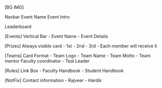 [BG IMG]

Navbar 
Event Name
Event Intro

Leaderboard 

[Events] Vertical Bar
	- Event Name
	- Event Details

[Prizes] Always visible card
	- 1st
	- 2nd
	- 3rd
	- Each member will receive it

[Teams] Card Format
	- Team Logo
	- Team Name
	- Team Motto
	- Team mentor Faculty coordinator
	- Teal Leader

[Rules] Link Box
	- Faculty Handbook
	- Student Handbook

[NotFix] Contact information
	- Rajveer
	- Hardik
